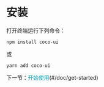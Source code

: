 # 安装

打开终端运行下列命令：

```
npm install coco-ui
```

或

```
yarn add coco-ui
```

下一节：<font color='#009fad'>开始使用</font>(#/doc/get-started)

